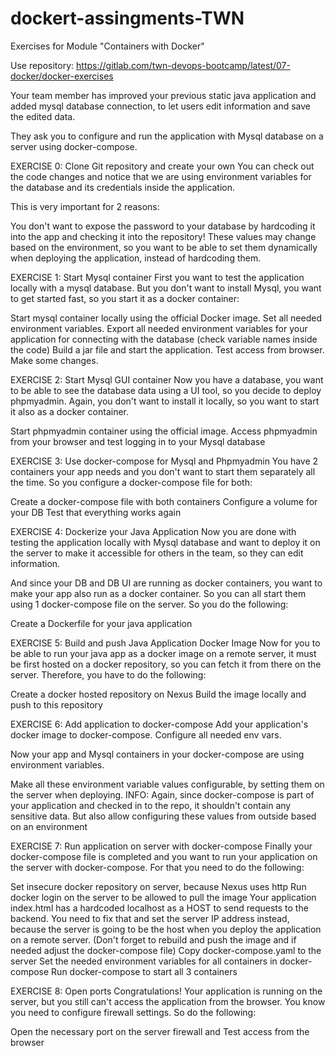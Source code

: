 # dockert-assingments-TWN

Exercises for Module "Containers with Docker"

Use repository: https://gitlab.com/twn-devops-bootcamp/latest/07-docker/docker-exercises

Your team member has improved your previous static java application and added mysql database connection, to let users edit information and save the edited data.

They ask you to configure and run the application with Mysql database on a server using docker-compose.



EXERCISE 0: Clone Git repository and create your own
You can check out the code changes and notice that we are using environment variables for the database and its credentials inside the application.

This is very important for 2 reasons:

You don't want to expose the password to your database by hardcoding it into the app and checking it into the repository!
These values may change based on the environment, so you want to be able to set them dynamically when deploying the application, instead of hardcoding them.

EXERCISE 1: Start Mysql container
First you want to test the application locally with a mysql database. But you don't want to install Mysql, you want to get started fast, so you start it as a docker container:

Start mysql container locally using the official Docker image. Set all needed environment variables.
Export all needed environment variables for your application for connecting with the database (check variable names inside the code)
Build a jar file and start the application. Test access from browser. Make some changes.


EXERCISE 2: Start Mysql GUI container
Now you have a database, you want to be able to see the database data using a UI tool, so you decide to deploy phpmyadmin. Again, you don't want to install it locally, so you want to start it also as a docker container.

Start phpmyadmin container using the official image.
Access phpmyadmin from your browser and test logging in to your Mysql database

EXERCISE 3: Use docker-compose for Mysql and Phpmyadmin
You have 2 containers your app needs and you don't want to start them separately all the time. So you configure a docker-compose file for both:

Create a docker-compose file with both containers
Configure a volume for your DB
Test that everything works again




EXERCISE 4: Dockerize your Java Application
Now you are done with testing the application locally with Mysql database and want to deploy it on the server to make it accessible for others in the team, so they can edit information.

And since your DB and DB UI are running as docker containers, you want to make your app also run as a docker container. So you can all start them using 1 docker-compose file on the server. So you do the following:

Create a Dockerfile for your java application


EXERCISE 5: Build and push Java Application Docker Image
Now for you to be able to run your java app as a docker image on a remote server, it must be first hosted on a docker repository, so you can fetch it from there on the server. Therefore, you have to do the following:

Create a docker hosted repository on Nexus
Build the image locally and push to this repository

EXERCISE 6: Add application to docker-compose
Add your application's docker image to docker-compose. Configure all needed env vars.


Now your app and Mysql containers in your docker-compose are using environment variables.

Make all these environment variable values configurable, by setting them on the server when deploying.
INFO: Again, since docker-compose is part of your application and checked in to the repo, it shouldn't contain any sensitive data. But also allow configuring these values from outside based on an environment



EXERCISE 7: Run application on server with docker-compose
Finally your docker-compose file is completed and you want to run your application on the server with docker-compose. For that you need to do the following:

Set insecure docker repository on server, because Nexus uses http
Run docker login on the server to be allowed to pull the image
Your application index.html has a hardcoded localhost as a HOST to send requests to the backend. You need to fix that and set the server IP address instead, because the server is going to be the host when you deploy the application on a remote server. (Don't forget to rebuild and push the image and if needed adjust the docker-compose file)
Copy docker-compose.yaml to the server
Set the needed environment variables for all containers in docker-compose
Run docker-compose to start all 3 containers


EXERCISE 8: Open ports
Congratulations! Your application is running on the server, but you still can't access the application from the browser. You know you need to configure firewall settings. So do the following:

Open the necessary port on the server firewall and
Test access from the browser
